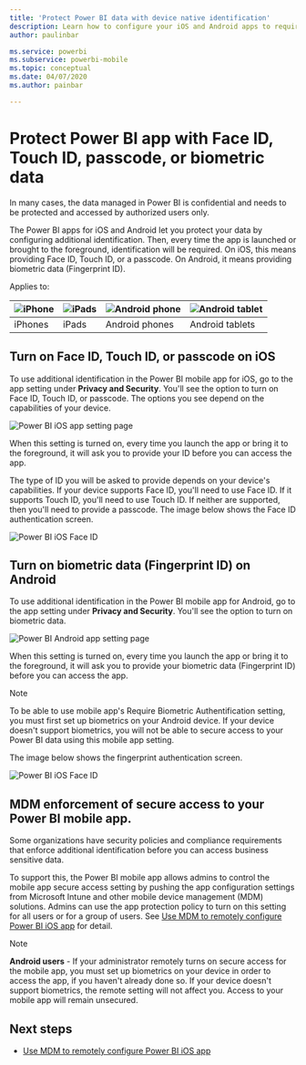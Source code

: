 ```yaml
---
title: 'Protect Power BI data with device native identification'
description: Learn how to configure your iOS and Android apps to require additional identification before you can access your Power BI data
author: paulinbar

ms.service: powerbi
ms.subservice: powerbi-mobile
ms.topic: conceptual
ms.date: 04/07/2020
ms.author: painbar

---
```

# Protect Power BI app with Face ID, Touch ID, passcode, or biometric data 

In many cases, the data managed in Power BI is confidential and needs to be protected and accessed by authorized users only. 

The Power BI apps for iOS and Android let you protect your data by configuring additional identification. Then, every time the app is launched or brought to the foreground, identification will be required. On iOS, this means providing Face ID, Touch ID, or a passcode. On Android, it means providing biometric data (Fingerprint ID).

Applies to:

| ![iPhone](./media/mobile-native-secure-access/ios-logo-40-px.png) | ![iPads](./media/mobile-native-secure-access/ios-logo-40-px.png) | ![Android phone](././media/mobile-native-secure-access/android-logo-40-px.png) | ![Android tablet](././media/mobile-native-secure-access/android-logo-40-px.png) |
|:--- |:--- |:--- |:--- |
|iPhones |iPads |Android phones |Android tablets |

## Turn on Face ID, Touch ID, or passcode on iOS

To use additional identification in the Power BI mobile app for iOS, go to the app setting under **Privacy and Security**. You'll see the option to turn on Face ID, Touch ID, or passcode. The options you see depend on the capabilities of your device.

![Power BI iOS app setting page](./media/mobile-native-secure-access/mobile-ios-native-secured-setting.png)

When this setting is turned on, every time you launch the app or bring it to the foreground, it will ask you to provide your ID before you can access the app.

The type of ID you will be asked to provide depends on your device's capabilities. If your device supports Face ID, you'll need to use Face ID. If it supports Touch ID, you'll need to use Touch ID. If neither are supported, then you'll need to provide a passcode. The image below shows the Face ID authentication screen.

![Power BI iOS Face ID](./media/mobile-native-secure-access/mobile-ios-native-secured-faceid.png)

## Turn on biometric data (Fingerprint ID) on Android

To use additional identification in the Power BI mobile app for Android, go to the app setting under **Privacy and Security**. You'll see the option to turn on biometric data.

![Power BI Android app setting page](./media/mobile-native-secure-access/mobile-android-native-secured-setting.png)

When this setting is turned on, every time you launch the app or bring it to the foreground, it will ask you to provide your biometric data (Fingerprint ID) before you can access the app.

>[!NOTE]
>To be able to use mobile app's  Require Biometric Authentification setting, you must first set up biometrics on your Android device. If your device doesn't support biometrics, you will not be able to secure access to your Power BI data using this mobile app setting.

The image below shows the fingerprint authentication screen.

![Power BI iOS Face ID](./media/mobile-native-secure-access/mobile-android-native-secured-fingerprint-id.png)

## MDM enforcement of secure access to your Power BI mobile app.

Some organizations have security policies and compliance requirements that enforce additional identification before you can access business sensitive data.

To support this, the Power BI mobile app allows admins to control the mobile app secure access setting by pushing the app configuration settings from Microsoft Intune and other mobile device management (MDM) solutions. Admins can use the app protection policy to turn on this setting for all users or for a group of users. See [Use MDM to remotely configure Power BI iOS app](mobile-app-configuration.md#data-protection-settings-ios-and-android) for detail.

>[!NOTE]
>**Android users** - If your administrator remotely turns on secure access for the mobile app, you must set up biometrics on your device in order to access the app, if you haven't already done so. If your device doesn't support biometrics, the remote setting will not affect you. Access to your mobile app will remain unsecured.

## Next steps
* [Use MDM to remotely configure Power BI iOS app](mobile-app-configuration.md)
